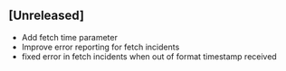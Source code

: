 ## [Unreleased]
 - Add fetch time parameter
 - Improve error reporting for fetch incidents
 - fixed error in fetch incidents when out of format timestamp received